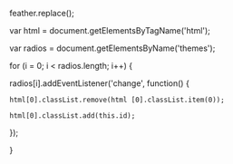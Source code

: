 feather.replace();

var html = document.getElementsByTagName('html');

var radios = document.getElementsByName('themes');

for (i = 0; i < radios.length; i++) {

  radios[i].addEventListener('change', function() {

    html[0].classList.remove(html [0].classList.item(0));

    html[0].classList.add(this.id);

  });

}
